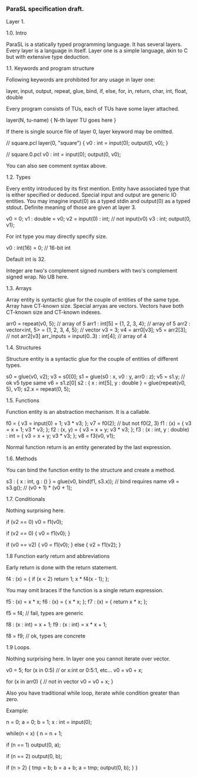 ### ParaSL specification draft. 

Layer 1.

1.0. Intro

ParaSL is a statically typed programming language. It has several layers. Every layer is a language in itself. Layer one is a simple language, akin to C but with extensive type deduction.

1.1. Keywords and program structure

Following keywords are prohibited for any usage in layer one:

layer, input, output, repeat, glue, bind, if, else, for, in, return, char, int, float, double

Every program consists of TUs, each of TUs have some layer attached.

layer(N, tu-name) {
  N-th layer TU goes here
}

If there is single source file of layer 0, layer keyword may be omitted.

// square.pcl
layer(0, "square") {
  v0 : int = input(0);
  output(0, v0);
}

// square.0.pcl
v0 : int = input(0);
output(0, v0);

You can also see comment syntax above.

1.2. Types

Every entity introduced by its first mention. Entity have associated type that is either specified or deduced.
Special input and output are generic IO entities.
You may imagine input(0) as a typed stdin and output(0) as a typed stdout.
Definite meaning of those are given at layer 3.

v0 = 0;
v1 : double = v0;
v2 = input(0) : int; // not input(v0)
v3 : int;
output(0, v1);

For int type you may directly specify size.

v0 : int(16) = 0; // 16-bit int

Default int is 32.


Integer are two's complement signed numbers with two's complement signed wrap. No UB here.

1.3. Arrays

Array entity is syntactic glue for the couple of entities of the same type. Array have CT-known size.
Special arryas are vectors. Vectors have both CT-known size and CT-known indexes.

arr0 = repeat(v0, 5); // array of 5
arr1 : int[5] = {1, 2, 3, 4}; // array of 5
arr2 : vector<int, 5> = {1, 2, 3, 4, 5}; // vector
v3 = 3;
v4 = arr0[v3];
v5 = arr2[3]; // not arr2[v3]
arr_inputs = input(0..3) : int[4]; // array of 4

1.4. Structures

Structure entity is a syntactic glue for the couple of entities of different types.

s0 = glue(v0, v2);
v3 = s0[0];
s1 = glue(s0 : x, v0 : y, arr0 : z);
v5 = s1.y; // ok v5 type same
v6 = s1.z[0]
s2 : { x : int[5], y : double } = glue(repeat(v0, 5), v1);
s2.x = repeat(0, 5);

1.5. Functions

Function entity is an abstraction mechanism. It is a callable.

f0 = { v3 = input(0) + 1; v3 * v3; };
v7 = f0(2); // but not f0(2, 3)
f1 : (x) = { v3 = x + 1; v3 * v3; };
f2 : (x, y) = { v3 = x + y; v3 * v3; };
f3 : (x : int, y : double) : int = { v3 = x + y; v3 * v3; };
v8 = f3(v0, v1);

Normal function return is an entity generated by the last expression.

1.6. Methods

You can bind the function entity to the structure and create a method.

s3 : { x : int, g : () } = glue(v0, bind(f1, s3.x)); // bind requires name
v9 = s3.g(); // (v0 + 1) * (v0 + 1);

1.7. Conditionals

Nothing surprising here.

if (v2 == 0)
  v0 = f1(v0);

if (v2 == 0) {
  v0 = f1(v0);
}

if (v0 == v2) {
  v0 = f1(v0);
}
else {
  v2 = f1(v2);
}

1.8 Function early return and abbreviations

Early return is done with the return statement.

f4 : (x) = { if (x < 2) return 1; x * f4(x - 1); };

You may omit braces if the function is a single return expression.

f5 : (x) = x * x;
f6 : (x) = { x * x; };
f7 : (x) = { return x * x; };

f5 = f4; // fail, types are generic

f8 : (x : int) =  x + 1;
f9 : (x : int) =  x * x + 1;

f8 = f9; // ok, types are concrete

1.9 Loops.

Nothing surprising here. In layer one you cannot iterate over vector.

v0 = 5;
for (x in 0:5) // or x:int or 0:5:1, etc...
  v0 = v0 + x;

for (x in arr0) { // not in vector
  v0 = v0 + x;
}

Also you have traditional while loop, iterate while condition greater than zero.

Example:

n = 0;
a = 0;
b = 1;
x : int = input(0);

while(n < x) {
  n = n + 1;

  if (n == 1)
    output(0, a);

  if (n == 2)
    output(0, b);

  if (n > 2) {
    tmp = b;
    b = a + b;
    a = tmp;
    output(0, b);
  }
}
